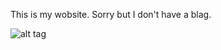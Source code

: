 This is my wobsite. Sorry but I don't have a blag.

![alt tag](https://imgs.xkcd.com/comics/interblag.png)